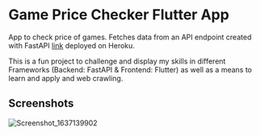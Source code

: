 # Game Price Checker Flutter App

App to check price of games. Fetches data from an API endpoint created with FastAPI [link](https://github.com/swap-stack/game_scrape_fastapi) deployed on Heroku.

This is a fun project to challenge and display my skills in different Frameworks (Backend: FastAPI & Frontend: Flutter) as well as a means to learn and apply and web crawling.


## Screenshots
![Screenshot_1637139902](https://user-images.githubusercontent.com/62277537/142183326-e265d83c-db00-4657-a9fc-da336c1a5dee.png)
